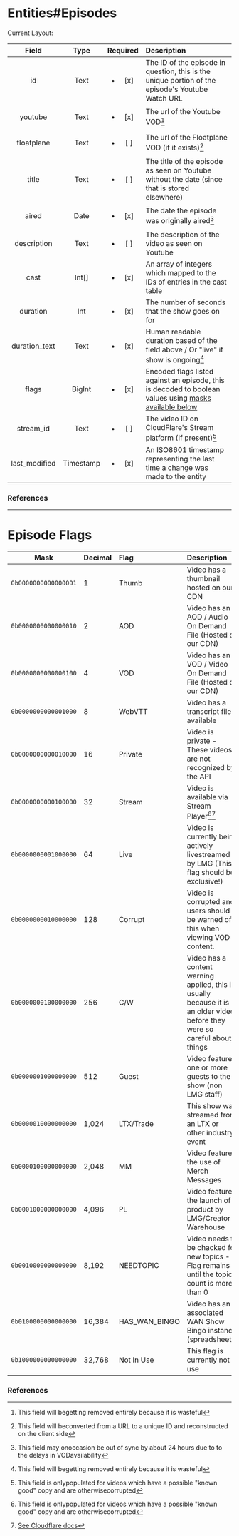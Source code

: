 # Entities#Episodes

Current Layout:

|     Field     |   Type    |        Required        | Description                                                                                                              |
| :-----------: | :-------: | :--------------------: | :----------------------------------------------------------------------------------------------------------------------- |
|      id       |   Text    | <ul><li>[x] </li></ul> | The ID of the episode in question, this is the unique portion of the episode's Youtube Watch URL                         |
|    youtube    |   Text    | <ul><li>[x] </li></ul> | The url of the Youtube VOD[^1]                                                                                           |
|  floatplane   |   Text    | <ul><li>[ ] </li></ul> | The url of the Floatplane VOD (if it exists)[^2]                                                                         |
|     title     |   Text    | <ul><li>[ ] </li></ul> | The title of the episode as seen on Youtube without the date (since that is stored elsewhere)                            |
|     aired     |   Date    | <ul><li>[x] </li></ul> | The date the episode was originally aired[^3]                                                                            |
|  description  |   Text    | <ul><li>[ ] </li></ul> | The description of the video as seen on Youtube                                                                          |
|     cast      |   Int[]   | <ul><li>[x] </li></ul> | An array of integers which mapped to the IDs of entries in the cast table                                                |
|   duration    |    Int    | <ul><li>[x] </li></ul> | The number of seconds that the show goes on for                                                                          |
| duration_text |   Text    | <ul><li>[x] </li></ul> | Human readable duration based of the field above / Or "live" if show is ongoing[^1]                                      |
|     flags     |  BigInt   | <ul><li>[x] </li></ul> | Encoded flags listed against an episode, this is decoded to boolean values using [masks available below](#episode-flags) |
|   stream_id   |   Text    | <ul><li>[ ] </li></ul> | The video ID on CloudFlare's Stream platform (if present)[^4]                                                            |
| last_modified | Timestamp | <ul><li>[x] </li></ul> | An ISO8601 timestamp representing the last time a change was made to the entity                                          |

### References

[^1]: This field will begetting removed entirely because it is wasteful

[^2]: This field will beconverted from a URL to a unique ID and reconstructed on the
client side

[^3]: This field may onoccasion be out of sync by about 24 hours due to to the delays
in VODavailability

[^4]: This field is onlypopulated for videos which have a possible "known good" copy
and are otherwisecorrupted

---

# Episode Flags

|        Mask        | Decimal | Flag          | Description                                                                                                                |
| :----------------: | :------ | :------------ | :------------------------------------------------------------------------------------------------------------------------- |
| `0b0000000000000001` | 1       | Thumb         | Video has a thumbnail hosted on our CDN                                                                                    |
| `0b0000000000000010` | 2       | AOD           | Video has an AOD / Audio On Demand File (Hosted on our CDN)                                                                |
| `0b0000000000000100` | 4       | VOD           | Video has an VOD / Video On Demand File (Hosted on our CDN)                                                                |
| `0b0000000000001000` | 8       | WebVTT        | Video has a transcript file available                                                                                      |
| `0b0000000000010000` | 16      | Private       | Video is private - These videos are not recognized by the API                                                              |
| `0b0000000000100000` | 32      | Stream        | Video is available via Stream Player[^4][^5]                                                                               |
| `0b0000000001000000` | 64      | Live          | Video is currently being actively livestreamed by LMG (This flag should be exclusive!)                                     |
| `0b0000000010000000` | 128     | Corrupt       | Video is corrupted and users should be warned of this when viewing VOD content.                                            |
| `0b0000000100000000` | 256     | C/W           | Video has a content warning applied, this is usually because it is an older video before they were so careful about things |
| `0b0000001000000000` | 512     | Guest         | Video features one or more guests to the show (non LMG staff)                                                              |
| `0b0000010000000000` | 1,024   | LTX/Trade     | This show was streamed from an LTX or other industry event                                                                 |
| `0b0000100000000000` | 2,048   | MM            | Video features the use of Merch Messages                                                                                   |
| `0b0001000000000000` | 4,096   | PL            | Video features the launch of a product by LMG/Creator Warehouse                                                            |
| `0b0010000000000000` | 8,192   | NEEDTOPIC     | Video needs to be chacked for new topics - Flag remains until the topic count is more than 0                               |
| `0b0100000000000000` | 16,384  | HAS_WAN_BINGO | Video has an associated WAN Show Bingo instance (spreadsheet?)                                                             |
| `0b1000000000000000` | 32,768  | Not In Use    | This flag is currently not in use                                                                                          |

### References

[^5]: [See Cloudflare docs](https://developers.cloudflare.com/stream/)
